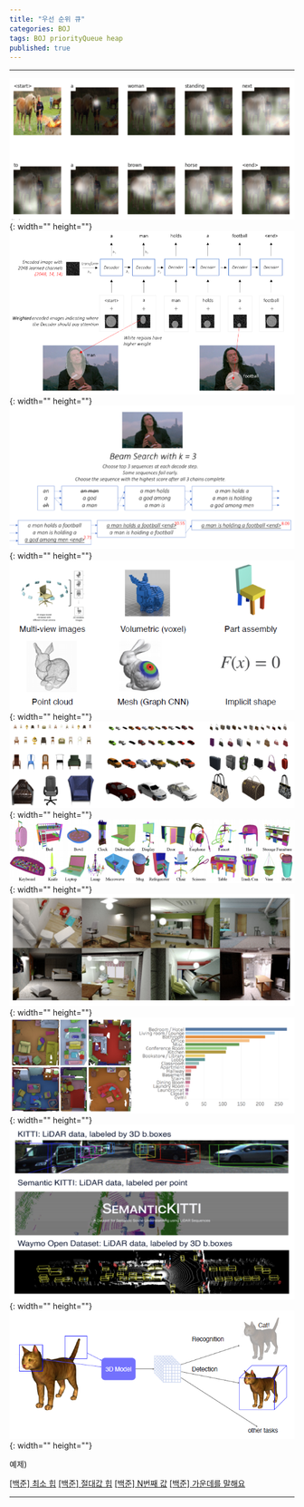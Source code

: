 ```yaml
---
title: "우선 순위 큐"
categories: BOJ
tags: BOJ priorityQueue heap
published: true
---
```


---

![Untitled](/assets/images/AI-Images2/lv2_week2_1/img1.png){: width="" height=""}
![Untitled](/assets/images/AI-Images2/lv2_week2_1/img2.png){: width="" height=""}
![Untitled](/assets/images/AI-Images2/lv2_week2_1/img3.png){: width="" height=""}
![Untitled](/assets/images/AI-Images2/lv2_week2_1/img4.png){: width="" height=""}
![Untitled](/assets/images/AI-Images2/lv2_week2_1/img5.png){: width="" height=""}
![Untitled](/assets/images/AI-Images2/lv2_week2_1/img6.png){: width="" height=""}
![Untitled](/assets/images/AI-Images2/lv2_week2_1/img7.png){: width="" height=""}
![Untitled](/assets/images/AI-Images2/lv2_week2_1/img8.png){: width="" height=""}
![Untitled](/assets/images/AI-Images2/lv2_week2_1/img9.png){: width="" height=""}
![Untitled](/assets/images/AI-Images2/lv2_week2_1/img10.png){: width="" height=""}

예제)  

[[백준] 최소 힙](https://www.acmicpc.net/problem/1927)
[[백준] 절대값 힙](https://www.acmicpc.net/problem/11286)
[[백준] N번째 값](https://www.acmicpc.net/problem/2075)
[[백준] 가운데를 말해요](https://www.acmicpc.net/problem/1655)

---

